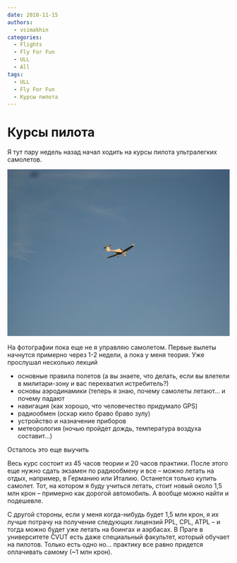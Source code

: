 ```yaml
---
date: 2010-11-15
authors:
  - vsimakhin
categories:
  - Flights
  - Fly For Fun
  - ULL
  - All
tags:
  - ULL
  - Fly For Fun
  - Курсы пилота
---
```


# Курсы пилота

Я тут пару недель назад начал ходить на курсы пилота ультралегких самолетов.

![Самолет](IMG_2980.jpg)

На фотографии пока еще не я управляю самолетом. Первые вылеты начнутся примерно через 1-2 недели, а пока у меня теория. Уже прослушал несколько лекций

* основные правила полетов (а вы знаете, что делать, если вы влетели в милитари-зону и вас перехватил истребитель?)
* основы аэродинамики (теперь я знаю, почему самолеты летают… и почему падают
* навигация (как хорошо, что человечество придумало GPS)
* радиообмен (оскар кило браво браво зулу)
* устройство и назначение приборов
* метеорология (ночью пройдет дождь, температура воздуха составит...)

Осталось это еще выучить

Весь курс состоит из 45 часов теории и 20 часов практики. После этого еще нужно сдать экзамен по радиообмену и все – можно летать на отдых, например, в Германию или Италию. Останется только купить самолет. Тот, на котором я буду учиться летать, стоит новый около 1,5 млн крон – примерно как дорогой автомобиль. А вообще можно найти и подешевле.

С другой стороны, если у меня когда-нибудь будет 1,5 млн крон, я их лучше потрачу на получение следующих лицензий PPL, CPL, ATPL – и тогда можно будет уже летать на боингах и аэрбасах. В Праге в университете ČVUT есть даже специальный факультет, который обучает на пилотов. Только есть одно но...  практику все равно придется оплачивать самому (~1 млн крон).